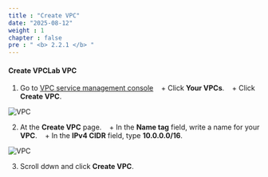 ```yaml
---
title : "Create VPC"
date: "2025-08-12"
weight : 1
chapter : false
pre : " <b> 2.2.1 </b> "
---
```



#### Create VPC**Lab VPC**
1. Go to [VPC service management console](https://console.aws.amazon.com/vpc/home)
   + Click **Your VPCs**.
   + Click **Create VPC**.

![VPC](datascienceplatformwtihjupyterandsagemaker/images/2.prerequisite/008-VPC.png)

2. At the **Create VPC** page.
   + In the **Name tag** field, write a name for your **VPC**.
   + In the **IPv4 CIDR** field, type **10.0.0.0/16**.

![VPC](datascienceplatformwtihjupyterandsagemaker/images/2.prerequisite/009-VPC.png)

3. Scroll dơwn and click **Create VPC**.